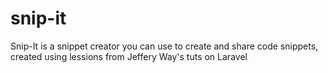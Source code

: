 snip-it
=======

Snip-It is a snippet creator you can use to create and share code snippets, created using lessions from Jeffery Way's tuts on Laravel
